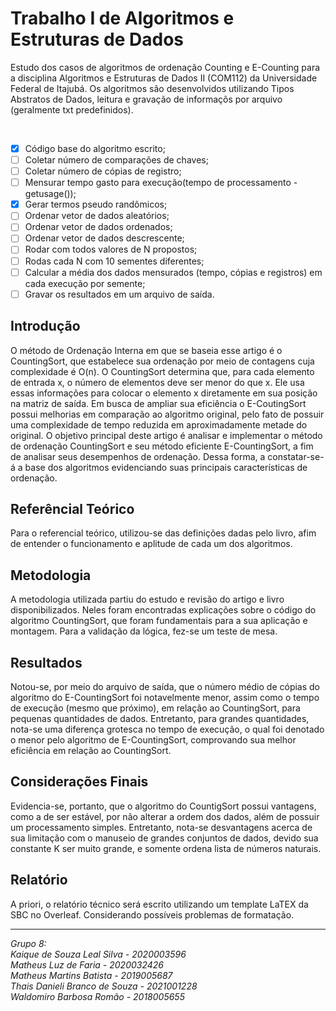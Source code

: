 # Trabalho I de Algoritmos e Estruturas de Dados 
<p>Estudo dos casos de algoritmos de ordenação Counting e E-Counting para a disciplina Algoritmos e Estruturas de Dados II (COM112)  da Universidade Federal de Itajubá. Os algoritmos são desenvolvidos utilizando Tipos Abstratos de Dados, leitura e gravação de informaçõs por arquivo (geralmente txt predefinidos).</p>
<br>

- [x] Código base do algoritmo escrito;
- [ ] Coletar número de comparações de chaves;
- [ ] Coletar número de cópias de registro;
- [ ] Mensurar tempo gasto para execução(tempo de processamento - getusage());
- [x] Gerar termos pseudo randômicos;
- [ ] Ordenar vetor de dados aleatórios;
- [ ] Ordenar vetor de dados ordenados;
- [ ] Ordenar vetor de dados descrescente;
- [ ] Rodar com todos valores de N propostos;
- [ ] Rodas cada N com 10 sementes diferentes;
- [ ] Calcular a média dos dados mensurados (tempo, cópias e registros) em cada execução por semente;
- [ ] Gravar os resultados em um arquivo de saída.

## Introdução
<p>O método de Ordenação Interna em que se baseia esse artigo é o CountingSort, que estabelece sua ordenação por meio de contagens cuja complexidade é O(n). 
O CountingSort determina que, para cada elemento de entrada x, o número de elementos deve ser menor do que x. Ele usa essas informações para colocar o elemento x diretamente em sua posição na matriz de saída. Em busca de ampliar sua eficiência o E-CoutingSort possui melhorias em comparação ao algoritmo original, pelo fato de possuir uma complexidade de tempo reduzida em aproximadamente metade do original. O objetivo principal deste artigo é analisar e implementar o método de ordenação CountingSort e seu método eficiente E-CountingSort, a fim de analisar seus desempenhos de ordenação. Dessa forma, a constatar-se-á a base dos algoritmos evidenciando suas principais características de ordenação.</p>

## Referêncial Teórico
<p>Para o referencial teórico, utilizou-se das definições dadas pelo livro, afim de entender o funcionamento e aplitude de cada um dos algoritmos.</p>

## Metodologia
<p>A metodologia utilizada partiu do estudo e revisão do artigo e livro disponibilizados. Neles foram encontradas explicações sobre o código do algoritmo CountingSort, que foram fundamentais para a sua aplicação e montagem. Para a validação da lógica, fez-se um teste de mesa.</p>

## Resultados
<p>Notou-se, por meio do arquivo de saída, que o número médio de cópias do algoritmo do E-CountingSort foi notavelmente menor, assim como o tempo de execução (mesmo que próximo), em relação ao CountingSort, para pequenas quantidades de dados. Entretanto, para grandes quantidades, nota-se uma diferença grotesca no tempo de execução, o qual foi denotado o menor pelo algoritmo de E-CountingSort, comprovando sua melhor eficiência em relação ao CountingSort.  </p>

## Considerações Finais
<p>Evidencia-se, portanto, que o algoritmo do CountigSort possui vantagens, como a de ser estável, por não alterar a ordem dos dados, além de possuir um processamento simples. Entretanto, nota-se desvantagens acerca de sua limitação com o manuseio de grandes conjuntos de dados, devido sua constante K ser muito grande, e somente ordena lista de números naturais.</p>

## Relatório
<p>A priori, o relatório técnico será escrito utilizando um template LaTEX da SBC no Overleaf. Considerando possíveis problemas de formatação.</p>

***

*Grupo 8:<br>
Kaique de Souza Leal Silva - 2020003596 <br>
Matheus Luz de Faria - 2020032426<br>
Matheus Martins Batista - 2019005687<br>
Thais Danieli Branco de Souza - 2021001228<br>
Waldomiro Barbosa Romão - 2018005655<br>*

